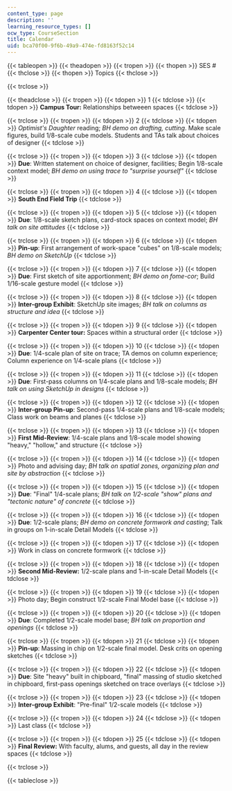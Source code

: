 ```yaml
---
content_type: page
description: ''
learning_resource_types: []
ocw_type: CourseSection
title: Calendar
uid: bca70f00-9f6b-49a9-474e-fd8163f52c14
---
```


{{< tableopen >}}
{{< theadopen >}}
{{< tropen >}}
{{< thopen >}}
SES #
{{< thclose >}}
{{< thopen >}}
Topics
{{< thclose >}}

{{< trclose >}}

{{< theadclose >}}
{{< tropen >}}
{{< tdopen >}}
1
{{< tdclose >}}
{{< tdopen >}}
**Campus Tour:** Relationships betweeen spaces
{{< tdclose >}}

{{< trclose >}}
{{< tropen >}}
{{< tdopen >}}
2
{{< tdclose >}}
{{< tdopen >}}
_Optimist's Daughter_ reading; _BH demo on drafting, cutting_. Make scale figures, build 1/8-scale cube models. Students and TAs talk about choices of designer
{{< tdclose >}}

{{< trclose >}}
{{< tropen >}}
{{< tdopen >}}
3
{{< tdclose >}}
{{< tdopen >}}
**Due**: Written statement on choice of designer, facilities; Begin 1/8-scale context model; _BH demo on using trace to "surprise yourself"_
{{< tdclose >}}

{{< trclose >}}
{{< tropen >}}
{{< tdopen >}}
4
{{< tdclose >}}
{{< tdopen >}}
**South End Field Trip**
{{< tdclose >}}

{{< trclose >}}
{{< tropen >}}
{{< tdopen >}}
5
{{< tdclose >}}
{{< tdopen >}}
**Due**: 1/8-scale sketch plans, card-stock spaces on context model; _BH talk on site attitudes_
{{< tdclose >}}

{{< trclose >}}
{{< tropen >}}
{{< tdopen >}}
6
{{< tdclose >}}
{{< tdopen >}}
**Pin-up**: First arrangement of work-space "cubes" on 1/8-scale models; _BH demo on SketchUp_
{{< tdclose >}}

{{< trclose >}}
{{< tropen >}}
{{< tdopen >}}
7
{{< tdclose >}}
{{< tdopen >}}
**Due**: First sketch of site apportionment; _BH demo on fome-cor_; Build 1/16-scale gesture model
{{< tdclose >}}

{{< trclose >}}
{{< tropen >}}
{{< tdopen >}}
8
{{< tdclose >}}
{{< tdopen >}}
**Inter-group Exhibit**: SketchUp site images; _BH talk on columns as structure and idea_
{{< tdclose >}}

{{< trclose >}}
{{< tropen >}}
{{< tdopen >}}
9
{{< tdclose >}}
{{< tdopen >}}
**Carpenter Center tour:** Spaces within a structural order
{{< tdclose >}}

{{< trclose >}}
{{< tropen >}}
{{< tdopen >}}
10
{{< tdclose >}}
{{< tdopen >}}
**Due**: 1/4-scale plan of site on trace; TA demos on column experience; Column experience on 1/4-scale plans
{{< tdclose >}}

{{< trclose >}}
{{< tropen >}}
{{< tdopen >}}
11
{{< tdclose >}}
{{< tdopen >}}
**Due**: First-pass columns on 1/4-scale plans and 1/8-scale models; _BH talk on using SketchUp in designs_
{{< tdclose >}}

{{< trclose >}}
{{< tropen >}}
{{< tdopen >}}
12
{{< tdclose >}}
{{< tdopen >}}
**Inter-group Pin-up**: Second-pass 1/4-scale plans and 1/8-scale models; Class work on beams and planes
{{< tdclose >}}

{{< trclose >}}
{{< tropen >}}
{{< tdopen >}}
13
{{< tdclose >}}
{{< tdopen >}}
**First Mid-Review**: 1/4-scale plans and 1/8-scale model showing "heavy," "hollow," and structure
{{< tdclose >}}

{{< trclose >}}
{{< tropen >}}
{{< tdopen >}}
14
{{< tdclose >}}
{{< tdopen >}}
Photo and advising day; _BH talk on spatial zones, organizing plan and site by abstraction_
{{< tdclose >}}

{{< trclose >}}
{{< tropen >}}
{{< tdopen >}}
15
{{< tdclose >}}
{{< tdopen >}}
**Due**: "Final" 1/4-scale plans; _BH talk on 1/2-scale "show" plans and "tectonic nature" of concrete_
{{< tdclose >}}

{{< trclose >}}
{{< tropen >}}
{{< tdopen >}}
16
{{< tdclose >}}
{{< tdopen >}}
**Due**: 1/2-scale plans; _BH demo on concrete formwork and casting_; Talk in groups on 1-in-scale Detail Models
{{< tdclose >}}

{{< trclose >}}
{{< tropen >}}
{{< tdopen >}}
17
{{< tdclose >}}
{{< tdopen >}}
Work in class on concrete formwork
{{< tdclose >}}

{{< trclose >}}
{{< tropen >}}
{{< tdopen >}}
18
{{< tdclose >}}
{{< tdopen >}}
**Second Mid-Review:** 1/2-scale plans and 1-in-scale Detail Models
{{< tdclose >}}

{{< trclose >}}
{{< tropen >}}
{{< tdopen >}}
19
{{< tdclose >}}
{{< tdopen >}}
Photo day; Begin construct 1/2-scale Final Model base
{{< tdclose >}}

{{< trclose >}}
{{< tropen >}}
{{< tdopen >}}
20
{{< tdclose >}}
{{< tdopen >}}
**Due**: Completed 1/2-scale model base; _BH talk on proportion and openings_
{{< tdclose >}}

{{< trclose >}}
{{< tropen >}}
{{< tdopen >}}
21
{{< tdclose >}}
{{< tdopen >}}
**Pin-up**: Massing in chip on 1/2-scale final model. Desk crits on opening sketches
{{< tdclose >}}

{{< trclose >}}
{{< tropen >}}
{{< tdopen >}}
22
{{< tdclose >}}
{{< tdopen >}}
**Due**: Site "heavy" built in chipboard, "final" massing of studio sketched in chipboard, first-pass openings sketched on trace overlays
{{< tdclose >}}

{{< trclose >}}
{{< tropen >}}
{{< tdopen >}}
23
{{< tdclose >}}
{{< tdopen >}}
**Inter-group Exhibit**: "Pre-final" 1/2-scale models
{{< tdclose >}}

{{< trclose >}}
{{< tropen >}}
{{< tdopen >}}
24
{{< tdclose >}}
{{< tdopen >}}
Last class
{{< tdclose >}}

{{< trclose >}}
{{< tropen >}}
{{< tdopen >}}
25
{{< tdclose >}}
{{< tdopen >}}
**Final Review:** With faculty, alums, and guests, all day in the review spaces
{{< tdclose >}}

{{< trclose >}}

{{< tableclose >}}